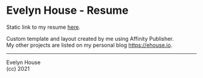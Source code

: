 # Evelyn House - Resume

Static link to my resume [here](https://raw.githubusercontent.com/ehouse/Resume/master/Evelyn_House_Resume.pdf).

Custom template and layout created by me using Affinity Publisher.  
My other projects are listed on my personal blog https://ehouse.io.

---

Evelyn House  
(cc) 2021
